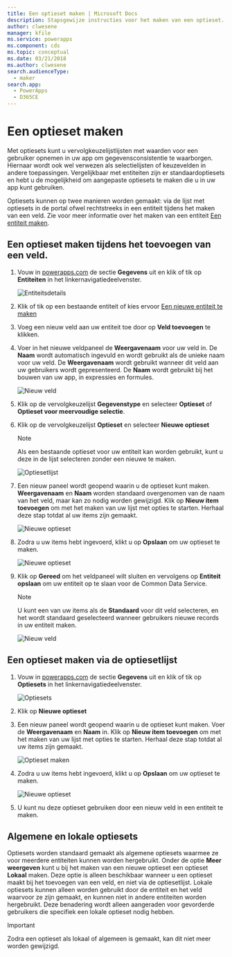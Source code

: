 ```yaml
---
title: Een optieset maken | Microsoft Docs
description: Stapsgewijze instructies voor het maken van een optieset.
author: clwesene
manager: kfile
ms.service: powerapps
ms.component: cds
ms.topic: conceptual
ms.date: 03/21/2018
ms.author: clwesene
search.audienceType:
  - maker
search.app:
  - PowerApps
  - D365CE
---
```


# <a name="create-an-option-set"></a>Een optieset maken

Met optiesets kunt u vervolgkeuzelijstlijsten met waarden voor een gebruiker opnemen in uw app om gegevensconsistentie te waarborgen. Hiernaar wordt ook wel verwezen als selectielijsten of keuzevelden in andere toepassingen. Vergelijkbaar met entiteiten zijn er standaardoptiesets en hebt u de mogelijkheid om aangepaste optiesets te maken die u in uw app kunt gebruiken.

Optiesets kunnen op twee manieren worden gemaakt: via de lijst met optiesets in de portal ofwel rechtstreeks in een entiteit tijdens het maken van een veld. Zie voor meer informatie over het maken van een entiteit [Een entiteit maken](data-platform-create-entity.md).

## <a name="creating-an-option-set-while-adding-a-field"></a>Een optieset maken tijdens het toevoegen van een veld.

1. Vouw in [powerapps.com](https://web.powerapps.com/?utm_source=padocs&utm_medium=linkinadoc&utm_campaign=referralsfromdoc) de sectie **Gegevens** uit en klik of tik op **Entiteiten** in het linkernavigatiedeelvenster.

    ![Entiteitsdetails](./media/data-platform-cds-create-entity/entitylist.png "Entiteitenlijst")

2. Klik of tik op een bestaande entiteit of kies ervoor [Een nieuwe entiteit te maken](data-platform-create-entity.md)

3. Voeg een nieuw veld aan uw entiteit toe door op **Veld toevoegen** te klikken.

4. Voer in het nieuwe veldpaneel de **Weergavenaam** voor uw veld in. De **Naam** wordt automatisch ingevuld en wordt gebruikt als de unieke naam voor uw veld. De **Weergavenaam** wordt gebruikt wanneer dit veld aan uw gebruikers wordt gepresenteerd. De **Naam** wordt gebruikt bij het bouwen van uw app, in expressies en formules.

    ![Nieuw veld](./media/data-platform-cds-create-entity/newfieldpanel.png "Paneel Nieuw veld")

5. Klik op de vervolgkeuzelijst **Gegevenstype** en selecteer **Optieset** of **Optieset voor meervoudige selectie**.

6. Klik op de vervolgkeuzelijst **Optieset** en selecteer **Nieuwe optieset**

    > [!NOTE]
    > Als een bestaande optieset voor uw entiteit kan worden gebruikt, kunt u deze in de lijst selecteren zonder een nieuwe te maken.

    ![Optiesetlijst](./media/data-platform-cds-newoptionset/fieldpanel-1.png "Optiesetlijst")

7. Een nieuw paneel wordt geopend waarin u de optieset kunt maken. **Weergavenaam** en **Naam** worden standaard overgenomen van de naam van het veld, maar kan zo nodig worden gewijzigd. Klik op **Nieuw item toevoegen** om met het maken van uw lijst met opties te starten. Herhaal deze stap totdat al uw items zijn gemaakt.

    ![Nieuwe optieset](./media/data-platform-cds-newoptionset/field-optionsetpanel.png "Nieuwe optieset")

8. Zodra u uw items hebt ingevoerd, klikt u op **Opslaan** om uw optieset te maken.

    ![Nieuwe optieset](./media/data-platform-cds-newoptionset/field-optionsetpanel-values.png "Nieuwe optieset")

9. Klik op **Gereed** om het veldpaneel wilt sluiten en vervolgens op **Entiteit opslaan** om uw entiteit op te slaan voor de Common Data Service.

    > [!NOTE]
    > U kunt een van uw items als de **Standaard** voor dit veld selecteren, en het wordt standaard geselecteerd wanneer gebruikers nieuwe records in uw entiteit maken.

    ![Nieuw veld](./media/data-platform-cds-newoptionset/fieldpanel-2.png "Paneel Nieuw veld")

## <a name="creating-an-option-set-from-the-option-set-list"></a>Een optieset maken via de optiesetlijst

1. Vouw in [powerapps.com](https://web.powerapps.com/?utm_source=padocs&utm_medium=linkinadoc&utm_campaign=referralsfromdoc) de sectie **Gegevens** uit en klik of tik op **Optiesets** in het linkernavigatiedeelvenster.

    ![Optiesets](./media/data-platform-cds-newoptionset/optionsetlist.png "Optiesetlijst")

2. Klik op **Nieuwe optieset**

3. Een nieuw paneel wordt geopend waarin u de optieset kunt maken. Voer de **Weergavenaam** en **Naam** in. Klik op **Nieuw item toevoegen** om met het maken van uw lijst met opties te starten. Herhaal deze stap totdat al uw items zijn gemaakt.

    ![Optieset maken](./media/data-platform-cds-newoptionset/optionset-create.png "Optieset maken")

4. Zodra u uw items hebt ingevoerd, klikt u op **Opslaan** om uw optieset te maken.

    ![Nieuwe optieset](./media/data-platform-cds-newoptionset/optionset-create-values.png "Nieuwe optieset")

5. U kunt nu deze optieset gebruiken door een nieuw veld in een entiteit te maken.

## <a name="global-and-local-option-sets"></a>Algemene en lokale optiesets

Optiesets worden standaard gemaakt als algemene optiesets waarmee ze voor meerdere entiteiten kunnen worden hergebruikt. Onder de optie **Meer weergeven** kunt u bij het maken van een nieuwe optieset een optieset **Lokaal** maken. Deze optie is alleen beschikbaar wanneer u een optieset maakt bij het toevoegen van een veld, en niet via de optiesetlijst. Lokale optiesets kunnen alleen worden gebruikt door de entiteit en het veld waarvoor ze zijn gemaakt, en kunnen niet in andere entiteiten worden hergebruikt. Deze benadering wordt alleen aangeraden voor gevorderde gebruikers die specifiek een lokale optieset nodig hebben.

> [!IMPORTANT]
> Zodra een optieset als lokaal of algemeen is gemaakt, kan dit niet meer worden gewijzigd.
